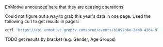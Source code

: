 EnMotive announced [here](https://www.enmotiveblog.com/so/08P4ZWcl7) that they are ceasing operations.

Could not figure out a way to grab this year's data in one page. Used the following curl to get results in pages:

```sh
curl 'https://api.enmotive.grepcv.com/prod/events/b1092b6e-2aa9-4204-970a-eb648ffd73a3/leaderboards?bracket_id=a108fa14-7ab0-4cdd-bd0c-5f0b8813ccfe&page=1' > page1.json
```

TODO get results by bracket (e.g. Gender, Age Groups)